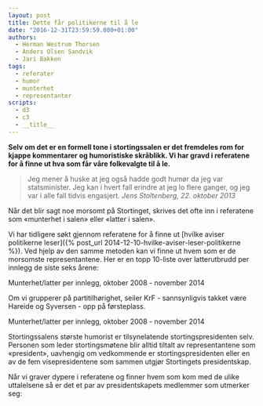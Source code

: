 ```yaml
---
layout: post
title: Dette får politikerne til å le
date: "2016-12-31T23:59:59.000+01:00"
authors:
  - Herman Westrum Thorsen
  - Anders Olsen Sandvik
  - Jari Bakken
tags:
  - referater
  - humor
  - munterhet
  - representanter
scripts:
  - d3
  - c3
  - __title__
---
```


**Selv om det er en formell tone i stortingssalen er det fremdeles rom for kjappe kommentarer og humoristiske skråblikk. Vi har gravd i referatene for å finne ut hva som får våre folkevalgte til å le.**

> Jeg mener å huske at jeg også hadde godt humør da jeg var statsminister. Jeg kan i hvert fall erindre at jeg lo flere ganger, og jeg var i alle fall tidvis engasjert.
> <cite>Jens Stoltenberg, 22. oktober 2013</cite>

Når det blir sagt noe morsomt på Stortinget, skrives det ofte inn i referatene som «munterhet i salen» eller «latter i salen».

Vi har tidligere søkt gjennom referatene for å finne ut [hvilke aviser politikerne leser]({% post_url 2014-12-10-hvilke-aviser-leser-politikerne %}). Ved hjelp av den samme metoden kan vi finne ut hvem som er de morsomste representantene. Her er en topp 10-liste over latterutbrudd per innlegg de siste seks årene:

<div class="om-munterhet-representative-chart"></div>
<figcaption>Munterhet/latter per innlegg, oktober 2008 - november 2014</figcaption>

Om vi grupperer på partitilhørighet, seiler KrF - sannsynligvis takket være Hareide og Syversen - opp på førsteplass.

<div class="om-munterhet-party-chart"></div>
<figcaption>Munterhet/latter per innlegg, oktober 2008 - november 2014</figcaption>

Stortingssalens største humorist er tilsynelatende stortingspresidenten selv. Personen som leder stortingsmøtene blir alltid tiltalt av representantene som «president», uavhengig om vedkommende er stortingspresidenten eller en av de fem visepresidentene som sammen utgjør Stortingets presidentskap.

Når vi graver dypere i referatene og finner hvem som kom med de ulike uttalelsene så er det et par av presidentskapets medlemmer som utmerker seg:
